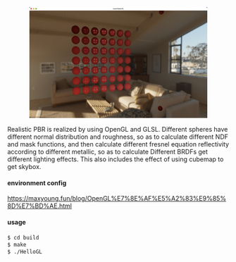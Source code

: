 <p align="center">
    <img src="resource/media/opengl_rendering.png" width=80%>
</p>

Realistic PBR is realized by using OpenGL and GLSL. Different spheres have different normal distribution and roughness, so as to calculate different NDF and mask functions, and then calculate different fresnel equation reflectivity according to different metallic, so as to calculate Different BRDFs get different lighting effects.
This also includes the effect of using cubemap to get skybox.

#### environment config

https://maxyoung.fun/blog/OpenGL%E7%8E%AF%E5%A2%83%E9%85%8D%E7%BD%AE.html

#### usage

 ```shell
 $ cd build
 $ make
 $ ./HelloGL
 ```